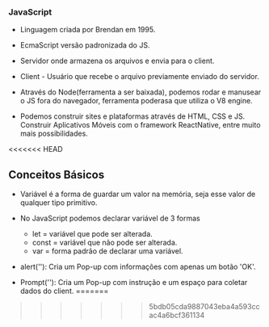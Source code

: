 ### JavaScript

- Linguagem criada por Brendan em 1995.
- EcmaScript versão padronizada do JS.
- Servidor onde armazena os arquivos e envia para o client.
- Client - Usuário que recebe o arquivo previamente enviado do servidor.

- Através do Node(ferramenta a ser baixada), podemos rodar e manusear o JS fora do navegador, ferramenta poderasa que utiliza o V8 engine.
- Podemos construir sites e plataformas através de HTML, CSS e JS. Construir Aplicativos Móveis com o framework ReactNative, entre muito mais possibilidades.

<<<<<<< HEAD
## Conceitos Básicos

- Variável é a forma de guardar um valor na memória, seja esse valor de qualquer tipo primitivo.

- No JavaScript podemos declarar variável de 3 formas
    - let = variável que pode ser alterada.
    - const = variável que não pode ser alterada.
    - var = forma padrão de declarar uma variável.

- alert(''): Cria um Pop-up com informações com apenas um botão 'OK'.
- Prompt(''): Cria um Pop-up com instrução e um espaço para coletar dados do client.
=======
>>>>>>> 5bdb05cda9887043eba4a593ccac4a6bcf361134
